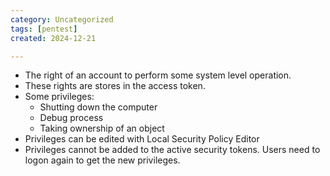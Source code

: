 ```yaml
---
category: Uncategorized
tags: [pentest]
created: 2024-12-21

---
```

- The right of an account to perform some system level operation.
- These rights are stores in the access token.
- Some privileges:
	- Shutting down the computer
	- Debug process
	- Taking ownership of an object
- Privileges can be edited with Local Security Policy Editor
- Privileges cannot be added to the active security tokens. Users need to logon again to get the new privileges.